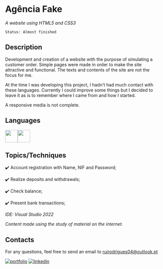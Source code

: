 # Agência Fake

*A website using HTML5 and CSS3*

```
Status: Almost finished
```
## Description
Development and creation of a website with the purpose of simulating a customer order. Simple pages were made in order to make the site attractive and functional. The texts and contents of the site are not the focus for me. 

At the time I was developing this project, I hadn't had much contact with these languages. Currently I could improve some things but I decided to leave it as is to remember where I came from and how I started.

A responsive media is not complete.

## Languages 
<img src="https://cdn.jsdelivr.net/gh/devicons/devicon/icons/html5/html5-original.svg" width="40" height="40"/><img src="https://cdn.jsdelivr.net/gh/devicons/devicon/icons/css3/css3-original.svg" width="40" height="40"/>




## Topics/Techniques

:heavy_check_mark: Account registration with Name, NIF and Password;

:heavy_check_mark: Realize deposits and withdrawals;

:heavy_check_mark: Check balance;

:heavy_check_mark: Present bank transactions;

*IDE: Visual Studio 2022*

*Content made using the study of material on the internet.*

## Contacts

For any questions, feel free to send an email to ruirodrigues04@outlook.pt

[![portfolio](https://img.shields.io/badge/my_portfolio-000?style=for-the-badge&logo=ko-fi&logoColor=white)](https://github.com/ruirodriguess.com/)
[![linkedin](https://img.shields.io/badge/linkedin-0A66C2?style=for-the-badge&logo=linkedin&logoColor=white)](https://www.linkedin.com/)
